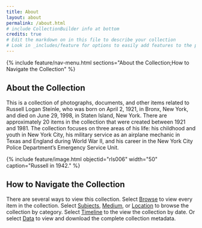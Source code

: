 ```yaml
---
title: About
layout: about
permalink: /about.html
# include CollectionBuilder info at bottom
credits: true
# Edit the markdown on in this file to describe your collection
# Look in _includes/feature for options to easily add features to the page
---
```

{% include feature/nav-menu.html sections="About the Collection;How to Navigate the Collection" %}

## About the Collection

This is a collection of photographs, documents, and other items related to Russell Logan Steinle, who was born on April 2, 1921, in Bronx, New York, and died on June 29, 1998, in Staten Island, New York. There are approximately 20 items in the collection that were created between 1921 and 1981. The collection focuses on three areas of his life: his childhood and youth in New York City, his military service as an airplane mechanic in Texas and England during World War II, and his career in the New York City Police Department’s Emergency Service Unit.

{% include feature/image.html objectid="rls006" width="50" caption="Russell in 1942." %}

## How to Navigate the Collection

There are several ways to view this collection. Select [Browse](pages/browse.md) to view every item in the collection. Select [Subjects](pages/subjects.md), [Medium](pages/medium.md), or [Location](pages/location.md) to browse the collection by category. Select [Timeline](pages/timeline.md) to the view the collection by date. Or select [Data](pages/data.md) to view and download the complete collection metadata.
